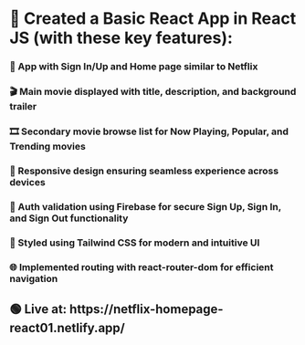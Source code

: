 <h1>🚀 Created a Basic React App in React JS (with these key features):</h1>
<h3>🚥 App with Sign In/Up and Home page similar to Netflix </h3>
<h3>🎬 Main movie displayed with title, description, and background trailer</h3>
<h3>🎞️ Secondary movie browse list for Now Playing, Popular, and Trending movies</h3>
<h3>📱 Responsive design ensuring seamless experience across devices</h3>
<h3>🔑 Auth validation using Firebase for secure Sign Up, Sign In, and Sign Out functionality</h3>
<h3>🎨 Styled using Tailwind CSS for modern and intuitive UI</h3>
<h3>🌐 Implemented routing with react-router-dom for efficient navigation</h3>
<h2>🟢 Live at: https://netflix-homepage-react01.netlify.app/ </h2>
